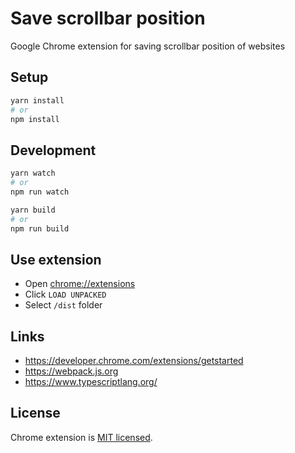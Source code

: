 # Save scrollbar position

Google Chrome extension for saving scrollbar position of websites

## Setup

```sh
yarn install
# or
npm install
```

## Development

```sh
yarn watch
# or
npm run watch
```

```sh
yarn build
# or
npm run build
```

## Use extension

- Open [chrome://extensions](chrome://extensions)
- Click `LOAD UNPACKED`
- Select `/dist` folder

## Links
 - https://developer.chrome.com/extensions/getstarted
 - https://webpack.js.org
 - https://www.typescriptlang.org/

## License

Chrome extension is [MIT licensed](LICENSE).